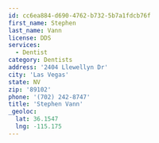 ```yaml
---
id: cc6ea884-d690-4762-b732-5b7a1fdcb76f
first_name: Stephen
last_name: Vann
license: DDS
services:
  - Dentist
category: Dentists
address: '2404 Llewellyn Dr'
city: 'Las Vegas'
state: NV
zip: '89102'
phone: '(702) 242-8747'
title: 'Stephen Vann'
_geoloc:
  lat: 36.1547
  lng: -115.175
---
```


